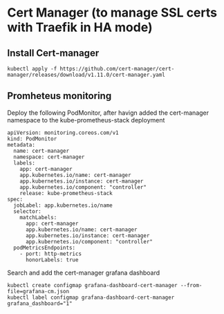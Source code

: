 # Cert Manager (to manage SSL certs with Traefik in HA mode)

## Install Cert-manager

```
kubectl apply -f https://github.com/cert-manager/cert-manager/releases/download/v1.11.0/cert-manager.yaml
```

## Promheteus monitoring

Deploy the following PodMonitor, after havign added the cert-manager namespace to the kube-prometheus-stack deployment

```
apiVersion: monitoring.coreos.com/v1
kind: PodMonitor
metadata:
  name: cert-manager
  namespace: cert-manager
  labels:
    app: cert-manager
    app.kubernetes.io/name: cert-manager
    app.kubernetes.io/instance: cert-manager
    app.kubernetes.io/component: "controller"
    release: kube-prometheus-stack
spec:
  jobLabel: app.kubernetes.io/name
  selector:
    matchLabels:
      app: cert-manager
      app.kubernetes.io/name: cert-manager
      app.kubernetes.io/instance: cert-manager
      app.kubernetes.io/component: "controller"
  podMetricsEndpoints:
    - port: http-metrics
      honorLabels: true
```
Search and add the cert-manager grafana dashboard

```
kubectl create configmap grafana-dashboard-cert-manager --from-file=grafana-cm.json
kubectl label configmap grafana-dashboard-cert-manager grafana_dashboard="1"
```
